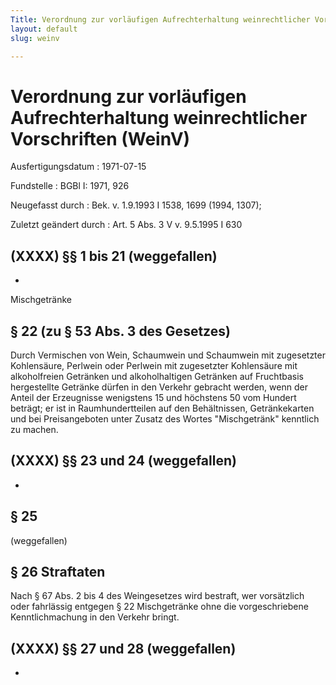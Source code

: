 ```yaml
---
Title: Verordnung zur vorläufigen Aufrechterhaltung weinrechtlicher Vorschriften
layout: default
slug: weinv

---
```


# Verordnung zur vorläufigen Aufrechterhaltung weinrechtlicher Vorschriften (WeinV)

Ausfertigungsdatum
:   1971-07-15

Fundstelle
:   BGBl I: 1971, 926

Neugefasst durch
:   Bek. v. 1.9.1993 I 1538, 1699 (1994, 1307);

Zuletzt geändert durch
:   Art. 5 Abs. 3 V v. 9.5.1995 I 630


## (XXXX) §§ 1 bis 21 (weggefallen)

-

Mischgetränke

## § 22 (zu § 53 Abs. 3 des Gesetzes)

Durch Vermischen von Wein, Schaumwein und Schaumwein mit zugesetzter
Kohlensäure, Perlwein oder Perlwein mit zugesetzter Kohlensäure mit
alkoholfreien Getränken und alkoholhaltigen Getränken auf Fruchtbasis
hergestellte Getränke dürfen in den Verkehr gebracht werden, wenn der
Anteil der Erzeugnisse wenigstens 15 und höchstens 50 vom Hundert
beträgt; er ist in Raumhundertteilen auf den Behältnissen,
Getränkekarten und bei Preisangeboten unter Zusatz des Wortes
"Mischgetränk" kenntlich zu machen.


## (XXXX) §§ 23 und 24 (weggefallen)

-


## § 25

(weggefallen)


## § 26 Straftaten

Nach § 67 Abs. 2 bis 4 des Weingesetzes wird bestraft, wer vorsätzlich
oder fahrlässig entgegen § 22 Mischgetränke ohne die vorgeschriebene
Kenntlichmachung in den Verkehr bringt.


## (XXXX) §§ 27 und 28 (weggefallen)

-

